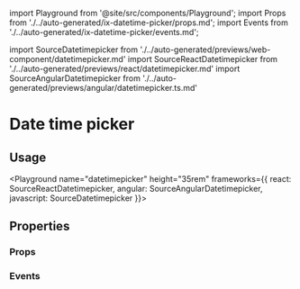 import Playground from '@site/src/components/Playground';
import Props from './../auto-generated/ix-datetime-picker/props.md';
import Events from './../auto-generated/ix-datetime-picker/events.md';

import SourceDatetimepicker from './../auto-generated/previews/web-component/datetimepicker.md'
import SourceReactDatetimepicker from './../auto-generated/previews/react/datetimepicker.md'
import SourceAngularDatetimepicker from './../auto-generated/previews/angular/datetimepicker.ts.md'

# Date time picker

## Usage

<Playground
name="datetimepicker" height="35rem"
frameworks={{
  react: SourceReactDatetimepicker,
  angular: SourceAngularDatetimepicker,
  javascript: SourceDatetimepicker
}}></Playground>

## Properties

### Props

<Props />

### Events

<Events />
